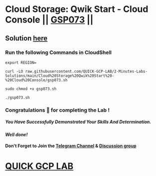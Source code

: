 # Cloud Storage: Qwik Start - Cloud Console || [GSP073](https://www.cloudskillsboost.google/focuses/1760?parent=catalog) ||

## Solution [here](https://youtu.be/qBEQQ-aoYZc)

### Run the following Commands in CloudShell
```
export REGION=
```
```
curl -LO raw.githubusercontent.com/QUICK-GCP-LAB/2-Minutes-Labs-Solutions/main/Cloud%20Storage%20Qwik%20Start%20-%20Cloud%20Console/gsp073.sh

sudo chmod +x gsp073.sh

./gsp073.sh
```
### Congratulations 🎉 for completing the Lab !

##### *You Have Successfully Demonstrated Your Skills And Determination.*

#### *Well done!*

#### Don't Forget to Join the [Telegram Channel](https://t.me/QuickGcpLab) & [Discussion group](https://t.me/QuickGcpLabChats)

# [QUICK GCP LAB](https://www.youtube.com/@quickgcplab)
